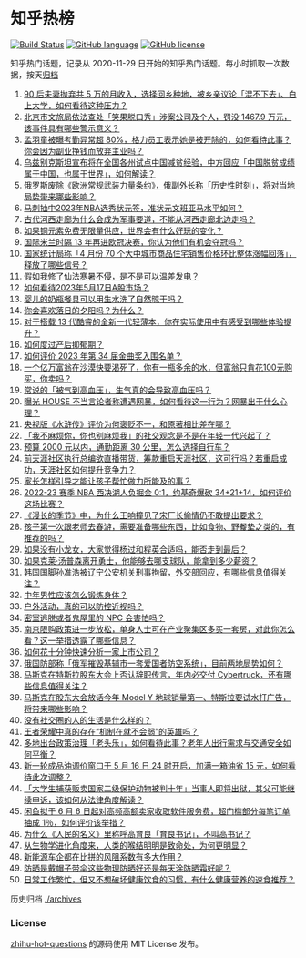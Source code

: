 # 知乎热榜
[![Build Status](https://github.com/ToWeLong/zhihu-hot-questions/workflows/CI/badge.svg)](https://github.com/ToWeLong/zhihu-hot-questions/actions)
[![GitHub language](https://img.shields.io/badge/language-golang-orange.svg)](https://golang.org/)
[![GitHub license](https://img.shields.io/github/license/ToWeLong/zhihu-hot-questions)](https://github.com/ToWeLong/zhihu-hot-questions/blob/main/LICENSE)

知乎热门话题，记录从 2020-11-29 日开始的知乎热门话题。每小时抓取一次数据，按天[归档](./archives)

<!-- BEGIN -->

1. [90 后夫妻抛弃共 5 万的月收入，选择回乡种地，被乡亲议论「混不下去」、白上大学，如何看待这种压力？](https://www.zhihu.com/question/601373198)
1. [北京市文旅局依法查处「笑果脱口秀」涉案公司及个人，罚没 1467.9 万元，该事件具有哪些警示意义？](https://www.zhihu.com/question/601459372)
1. [孟羽童被曝考勤异常超 80%，格力员工表示她是被开除的，如何看待此事？你会因为副业挣钱而放弃主业吗？](https://www.zhihu.com/question/601276865)
1. [乌兹别克斯坦宣布将在全国各州试点中国减贫经验，中方回应「中国脱贫成绩属于中国，也属于世界」，如何解读？](https://www.zhihu.com/question/601293376)
1. [俄罗斯废除《欧洲常规武装力量条约》，俄副外长称「历史性时刻」，将对当地局势带来哪些影响？](https://www.zhihu.com/question/601435980)
1. [马刺抽中2023年NBA选秀状元签，准状元文班亚马水平如何？](https://www.zhihu.com/question/601426292)
1. [古代河西走廊为什么会成为军事要道，不能从河西走廊北边走吗？](https://www.zhihu.com/question/491531731)
1. [如果铜元素免费无限量供应，世界会有什么好玩的变化？](https://www.zhihu.com/question/599986394)
1. [国际米兰时隔 13 年再进欧冠决赛，你认为他们有机会夺冠吗？](https://www.zhihu.com/question/601401515)
1. [国家统计局称「4 月份 70 个大中城市商品住宅销售价格环比整体涨幅回落」，释放了哪些信号？](https://www.zhihu.com/question/601436640)
1. [假如我修了仙法寒暑不侵，是不是可以温差发电？](https://www.zhihu.com/question/600495239)
1. [如何看待2023年5月17日A股市场？](https://www.zhihu.com/question/601343134)
1. [婴儿的奶瓶餐具可以用生水洗了自然晾干吗？](https://www.zhihu.com/question/443515664)
1. [你会喜欢落日的夕阳吗？为什么？](https://www.zhihu.com/question/599707575)
1. [对于搭载 13 代酷睿的全新一代轻薄本，你在实际使用中有感受到哪些体验提升？](https://www.zhihu.com/question/601350167)
1. [如何度过产后抑郁期？](https://www.zhihu.com/question/526471395)
1. [如何评价 2023 年第 34 届金曲奖入围名单？](https://www.zhihu.com/question/601272165)
1. [一个亿万富翁在沙漠快要渴死了，你有一瓶多余的水，但富翁只肯花100元购买，你卖吗？](https://www.zhihu.com/question/600146021)
1. [常说的「被气到高血压」，生气真的会导致高血压吗？](https://www.zhihu.com/question/601252001)
1. [曝光 HOUSE 不当言论者称遭遇网暴，如何看待这一行为？网暴出于什么心理？](https://www.zhihu.com/question/601269215)
1. [央视版《水浒传》评价为何褒贬不一，和原著相比差在哪？](https://www.zhihu.com/question/600638081)
1. [「我不麻烦你，你也别麻烦我」的社交观念是不是在年轻一代兴起了？](https://www.zhihu.com/question/600490461)
1. [预算 2000 元以内，通勤距离 30 公里，怎么选择自行车？](https://www.zhihu.com/question/600158572)
1. [前天涯社区执行总编欲直播带货，筹款重启天涯社区，这可行吗？若重启成功，天涯社区如何提升竞争力？](https://www.zhihu.com/question/601295768)
1. [家长怎样引导才能让孩子帮忙做力所能及的事？](https://www.zhihu.com/question/531576197)
1. [2022-23 赛季 NBA 西决湖人负掘金 0:1，约基奇爆砍 34+21+14，如何评价这场比赛？](https://www.zhihu.com/question/601421757)
1. [《漫长的季节》中，为什么王响撞见了宋厂长偷情仍不敢提出要求？](https://www.zhihu.com/question/600965284)
1. [孩子第一次跟老师去春游，需要准备哪些东西，比如食物、野餐垫之类的，有推荐的吗？](https://www.zhihu.com/question/600224910)
1. [如果没有小龙女，大家觉得杨过和程英合适吗，能否走到最后？](https://www.zhihu.com/question/329652640)
1. [如果克莱·汤普森离开勇士，他能够去哪支球队，能拿到多少薪资？](https://www.zhihu.com/question/601074779)
1. [韩国国脚孙准浩被辽宁公安机关刑事拘留，外交部回应，有哪些信息值得关注？](https://www.zhihu.com/question/601277146)
1. [中年男性应该怎么锻炼身体？](https://www.zhihu.com/question/578373175)
1. [户外活动，真的可以防控近视吗？](https://www.zhihu.com/question/597602967)
1. [密室逃脱或者鬼屋里的 NPC 会害怕吗？](https://www.zhihu.com/question/347329365)
1. [南京限购政策进一步放松，单身人士可在产业聚集区多买一套房，对此你怎么看？这一举措透露了哪些信息？](https://www.zhihu.com/question/601243156)
1. [如何花十分钟快速分析一家上市公司？](https://www.zhihu.com/question/543193716)
1. [俄国防部称「俄军摧毁基辅市一套爱国者防空系统」，目前两地局势如何？](https://www.zhihu.com/question/601337665)
1. [马斯克在特斯拉股东大会上否认辞职传言，年内必交付 Cybertruck，还有哪些信息值得关注？](https://www.zhihu.com/question/600386533)
1. [马斯克在股东大会放话今年 Model Y 地球销量第一、特斯拉要试水打广告，将带来哪些影响？](https://www.zhihu.com/question/601425970)
1. [没有社交圈的人的生活是什么样的？](https://www.zhihu.com/question/284102524)
1. [王者荣耀中真的存在“机制在就不会弱”的英雄吗？](https://www.zhihu.com/question/595891450)
1. [多地出台政策治理「老头乐」，如何看待此事？老年人出行需求与交通安全如何平衡？](https://www.zhihu.com/question/601435553)
1. [新一轮成品油调价窗口于 5 月 16 日 24 时开启，加满一箱油省 15 元，如何看待此次调整？](https://www.zhihu.com/question/601298043)
1. [「大学生捕获贩卖国家二级保护动物被判十年」当事人即将出狱，其父可能继续申诉，该如何从法律角度解读？](https://www.zhihu.com/question/600572261)
1. [闲鱼拟于 6 月 6 日起对高频高额卖家收取软件服务费，超门槛部分每笔订单抽成 1％，如何评价该举措？](https://www.zhihu.com/question/601277544)
1. [为什么《人民的名义》里称呼高育良「育良书记」，不叫高书记？](https://www.zhihu.com/question/531339027)
1. [从生物学进化角度来，人类的喉结明明是致命处，为何更明显？](https://www.zhihu.com/question/597957066)
1. [新能源车企都在比拼的风阻系数有多大作用？](https://www.zhihu.com/question/599786724)
1. [防晒是戴帽子带伞这些物理防晒好还是每天涂防晒霜好呢？](https://www.zhihu.com/question/594537690)
1. [日常工作繁忙，但又不想破坏健康饮食的习惯，有什么健康营养的速食推荐？](https://www.zhihu.com/question/595555609)

<!-- END -->

历史归档 [./archives](./archives)


### License
[zhihu-hot-questions](https://github.com/towelong/zhihu-hot-questions) 的源码使用 MIT License 发布。